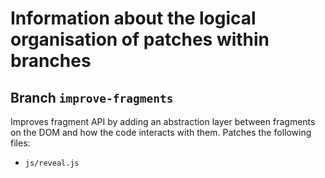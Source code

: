 # Information about the logical organisation of patches within branches

## Branch `improve-fragments`
Improves fragment API by adding an abstraction layer between fragments on the
DOM and how the code interacts with them. Patches the following files:
- `js/reveal.js`
